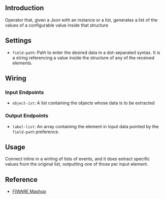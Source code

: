 ## Introduction

Operator that, given a Json with an instance or a list, generates a list of the values of a configurable value inside that structure

## Settings

- `field-path`: Path to enter the desired data in a dot-separated syntax. It is a string referencing a value inside the structure of any of the received elements.

## Wiring

### Input Endpoints

- `object-ist`: A list containing the objects whose data is to be extracted

### Output Endpoints

- `label-list`: An array containing the element in input data pointed by the `field-path` preference.

## Usage

Connect inline in a wirling of lists of events, and it does extract specific values from the original list, outputting one of those per input element.


## Reference

- [FIWARE Mashup](https://mashup.lab.fiware.org/)
